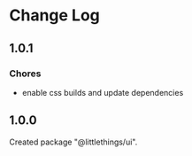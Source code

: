 # Change Log

## 1.0.1

### Chores

- enable css builds and update dependencies


## 1.0.0

Created package "@littlethings/ui".

